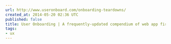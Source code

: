 ```yaml
---
url: http://www.useronboard.com/onboarding-teardowns/
created_at: 2014-05-20 02:36 UTC
published: false
title: User Onboarding | A frequently-updated compendium of web app first-run experiences
tags:
- ux
---
```



